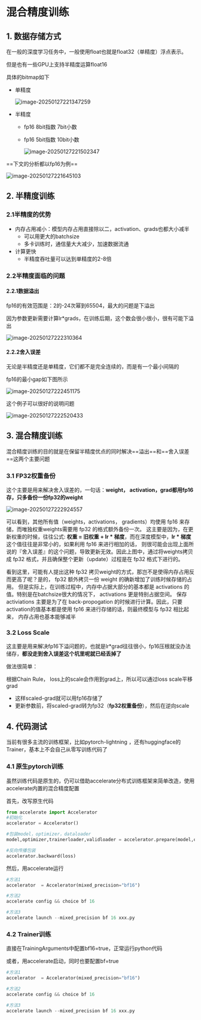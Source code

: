 # 混合精度训练

## 1. 数据存储方式

在一般的深度学习任务中，一般使用float也就是float32（单精度）浮点表示。

但是也有一些GPU上支持半精度运算float16

具体的bitmap如下

- 单精度

  ![image-20250127221347259](https://s2.loli.net/2025/01/27/TFXq5jr6zy3PNWf.png)

- 半精度

  - fp16  8bit指数 7bit小数 

  - fp16  5bit指数 10bit小数

    ![image-20250127221502347](https://s2.loli.net/2025/01/27/nPcQFYw3tohldvC.png)

==下文的分析都以fp16为例==

![image-20250127221645103](https://s2.loli.net/2025/01/27/QZjKDVGiU24BJkg.png)



## 2. 半精度训练

### 2.1半精度的优势

- 内存占用减小：模型内存占用直接除以二，activation、grads也都大小减半
  - 可以用更大的batchsize
  - 多卡训练时，通信量大大减少，加速数据流通
- 计算更快
  - 半精度吞吐量可以达到单精度的2-8倍

### 2.2半精度面临的问题

#### 2.2.1数据溢出

fp16的有效范围是：2的-24次幂到65504，最大的问题是下溢出

因为参数更新需要计算lr*grads，在训练后期，这个数会很小很小，很有可能下溢出

![image-20250127222310364](https://s2.loli.net/2025/01/27/OXko9PVyuIQWBih.png)



#### 2.2.2舍入误差

无论是半精度还是单精度，它们都不是完全连续的，而是有一个最小间隔的

fp16的最小gap如下图所示

![image-20250127222451175](https://s2.loli.net/2025/01/27/U3StynCQDjHZ4f5.png)

这个例子可以很好的说明问题

![image-20250127222520433](https://s2.loli.net/2025/01/27/MVZSipNqw5b1jKP.png)

## 3. 混合精度训练

混合精度训练的目的就是在保留半精度优点的同时解决==溢出==和==舍入误差==这两个主要问题

### 3.1 FP32权重备份

这个主要是用来解决舍入误差的，一句话：**weight， activation，grad都用fp16存，只多备份一份fp32的weight**

![image-20250127222924557](https://s2.loli.net/2025/01/27/rKMgZz3GFqwDyhC.png)

可以看到，其他所有值（weights，activations， gradients）均使用 fp16 来存储，而唯独权重weights需要用 fp32 的格式额外备份一次。 这主要是因为，在更新权重的时候，往往公式: **权重 = 旧权重 + lr \* 梯度**，而在深度模型中，**lr \* 梯度** 这个值往往是非常小的，如果利用 fp16 来进行相加的话， 则很可能会出现上面所说的『舍入误差』的这个问题，导致更新无效。因此上图中，通过将weights拷贝成 fp32 格式，并且确保整个更新（update）过程是在 fp32 格式下进行的。

看到这里，可能有人提出这种 fp32 拷贝weight的方式，那岂不是使得内存占用反而更高了呢？是的， fp32 额外拷贝一份 weight 的确新增加了训练时候存储的占用。 但是实际上，在训练过程中，内存中占据大部分的基本都是 activations 的值。特别是在batchsize很大的情况下， activations 更是特别占据空间。 保存 activiations 主要是为了在 back-propogation 的时候进行计算。因此，只要 activation的值基本都是使用 fp16 来进行存储的话，则最终模型与 fp32 相比起来， 内存占用也基本能够减半

### 3.2 Loss Scale

这主要是用来解决fp16下溢问题的，也就是lr*grad往往很小，fp16压根就没办法储存，**都没走到舍入误差这个坑里呢就已经丢掉了**

做法很简单：

根据Chain Rule， loss上的scale会作用到grad上，所以可以通过loss scale平移grad

- 这样scaled-grad就可以用fp16存储了
- 更新参数前，将scaled-grad转为fp32（**fp32权重备份**），然后在逆向scale



## 4. 代码测试

当前有很多主流的训练框架，比如pytorch-lightning ，还有huggingface的Trainer，基本上不会自己从零写训练代码了

### 4.1 原生pytorch训练

虽然训练代码是原生的，仍可以借助accelerate分布式训练框架来简单改造，使用accelerate内置的混合精度配置

首先，改写原生代码

```python
from accelerate import Accelerator
#初始化
accelerator = Accelerator()

#包装model，optimizer，dataloader
model,optimizer,trainerloader,validloader = accelerator.prepare(model,optimizer,trainerloader,validloader)

#反向传播包装
accelerator.backward(loss)
```

然后，用accelerate运行

```python
#方法1
accelerator  = Accelerator(mixed_precision="bf16")

#方法2
accelerate config && choice bf 16

#方法3
accelerate launch --mixed_precision bf 16 xxx.py
```

### 4.2 Trainer训练

直接在TrainingArguments中配置bf16=true，正常运行python代码

或者，用accelerate启动，同时也要配置bf=true

```python
#方法1
accelerator  = Accelerator(mixed_precision="bf16")

#方法2
accelerate config && choice bf 16

#方法3
accelerate launch --mixed_precision bf 16 xxx.py
```

